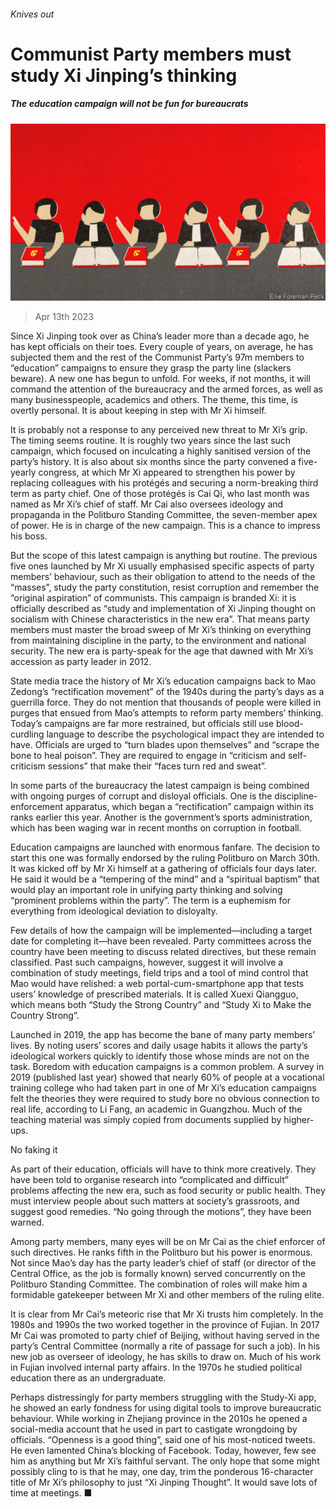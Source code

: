###### Knives out

# Communist Party members must study Xi Jinping’s thinking 

##### The education campaign will not be fun for bureaucrats 

![image](images/20230415_CND001.jpg) 

> Apr 13th 2023 

Since Xi Jinping took over as China’s leader more than a decade ago, he has kept officials on their toes. Every couple of years, on average, he has subjected them and the rest of the Communist Party’s 97m members to “education” campaigns to ensure they grasp the party line (slackers beware). A new one has begun to unfold. For weeks, if not months, it will command the attention of the bureaucracy and the armed forces, as well as many businesspeople, academics and others. The theme, this time, is overtly personal. It is about keeping in step with Mr Xi himself.

It is probably not a response to any perceived new threat to Mr Xi’s grip. The timing seems routine. It is roughly two years since the last such campaign, which focused on inculcating a highly sanitised version of the party’s history. It is also about six months since the party convened a five-yearly congress, at which Mr Xi appeared to strengthen his power by replacing colleagues with his protégés and securing a norm-breaking third term as party chief. One of those protégés is Cai Qi, who last month was named as Mr Xi’s chief of staff. Mr Cai also oversees ideology and propaganda in the Politburo Standing Committee, the seven-member apex of power. He is in charge of the new campaign. This is a chance to impress his boss. 

But the scope of this latest campaign is anything but routine. The previous five ones launched by Mr Xi usually emphasised specific aspects of party members’ behaviour, such as their obligation to attend to the needs of the “masses”, study the party constitution, resist corruption and remember the “original aspiration” of communists. This campaign is branded Xi: it is officially described as “study and implementation of Xi Jinping thought on socialism with Chinese characteristics in the new era”. That means party members must master the broad sweep of Mr Xi’s thinking on everything from maintaining discipline in the party, to the environment and national security. The new era is party-speak for the age that dawned with Mr Xi’s accession as party leader in 2012. 

State media trace the history of Mr Xi’s education campaigns back to Mao Zedong’s “rectification movement” of the 1940s during the party’s days as a guerrilla force. They do not mention that thousands of people were killed in purges that ensued from Mao’s attempts to reform party members’ thinking. Today’s campaigns are far more restrained, but officials still use blood-curdling language to describe the psychological impact they are intended to have. Officials are urged to “turn blades upon themselves” and “scrape the bone to heal poison”. They are required to engage in “criticism and self-criticism sessions” that make their “faces turn red and sweat”. 

In some parts of the bureaucracy the latest campaign is being combined with ongoing purges of corrupt and disloyal officials. One is the discipline-enforcement apparatus, which began a “rectification” campaign within its ranks earlier this year. Another is the government’s sports administration, which has been waging war in recent months on corruption in football. 

Education campaigns are launched with enormous fanfare. The decision to start this one was formally endorsed by the ruling Politburo on March 30th. It was kicked off by Mr Xi himself at a gathering of officials four days later. He said it would be a “tempering of the mind” and a “spiritual baptism” that would play an important role in unifying party thinking and solving “prominent problems within the party”. The term is a euphemism for everything from ideological deviation to disloyalty. 

Few details of how the campaign will be implemented—including a target date for completing it—have been revealed. Party committees across the country have been meeting to discuss related directives, but these remain classified. Past such campaigns, however, suggest it will involve a combination of study meetings, field trips and a tool of mind control that Mao would have relished: a web portal-cum-smartphone app that tests users’ knowledge of prescribed materials. It is called Xuexi Qiangguo, which means both “Study the Strong Country” and “Study Xi to Make the Country Strong”.

Launched in 2019, the app has become the bane of many party members’ lives. By noting users’ scores and daily usage habits it allows the party’s ideological workers quickly to identify those whose minds are not on the task. Boredom with education campaigns is a common problem. A survey in 2019 (published last year) showed that nearly 60% of people at a vocational training college who had taken part in one of Mr Xi’s education campaigns felt the theories they were required to study bore no obvious connection to real life, according to Li Fang, an academic in Guangzhou. Much of the teaching material was simply copied from documents supplied by higher-ups. 

No faking it

As part of their education, officials will have to think more creatively. They have been told to organise research into “complicated and difficult” problems affecting the new era, such as food security or public health. They must interview people about such matters at society’s grassroots, and suggest good remedies. “No going through the motions”, they have been warned. 

Among party members, many eyes will be on Mr Cai as the chief enforcer of such directives. He ranks fifth in the Politburo but his power is enormous. Not since Mao’s day has the party leader’s chief of staff (or director of the Central Office, as the job is formally known) served concurrently on the Politburo Standing Committee. The combination of roles will make him a formidable gatekeeper between Mr Xi and other members of the ruling elite. 

It is clear from Mr Cai’s meteoric rise that Mr Xi trusts him completely. In the 1980s and 1990s the two worked together in the province of Fujian. In 2017 Mr Cai was promoted to party chief of Beijing, without having served in the party’s Central Committee (normally a rite of passage for such a job). In his new job as overseer of ideology, he has skills to draw on. Much of his work in Fujian involved internal party affairs. In the 1970s he studied political education there as an undergraduate. 

Perhaps distressingly for party members struggling with the Study-Xi app, he showed an early fondness for using digital tools to improve bureaucratic behaviour. While working in Zhejiang province in the 2010s he opened a social-media account that he used in part to castigate wrongdoing by officials. “Openness is a good thing”, said one of his most-noticed tweets. He even lamented China’s blocking of Facebook. Today, however, few see him as anything but Mr Xi’s faithful servant. The only hope that some might possibly cling to is that he may, one day, trim the ponderous 16-character title of Mr Xi’s philosophy to just “Xi Jinping Thought”. It would save lots of time at meetings. ■


